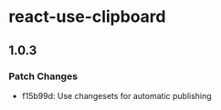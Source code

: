 # react-use-clipboard

## 1.0.3
### Patch Changes

- f15b99d: Use changesets for automatic publishing
